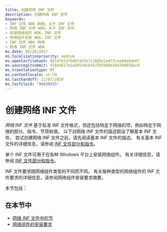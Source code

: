```yaml
---
title: 创建网络 INF 文件
description: 创建网络 INF 文件
keywords:
- INF 文件 WDK 网络，关于 INF 文件
- 网络 INF 文件 WDK，关于 INF 文件
- 安装网络组件 WDK、INF 文件
- 网络组件安装 WDK、INF 文件
- INF 文件 WDK 网络
- 网络 INF 文件 WDK
ms.date: 04/20/2017
ms.localizationpriority: medium
ms.openlocfilehash: 0818fb53f0dbf4d7b7c188922e873cea89e6de07
ms.sourcegitcommit: 418e6617e2a695c9cb4b37b5b60e264760858acd
ms.translationtype: MT
ms.contentlocale: zh-CN
ms.lasthandoff: 12/07/2020
ms.locfileid: "96839035"
---
```

# <a name="creating-network-inf-files"></a>创建网络 INF 文件





*网络 INF 文件* 基于标准 INF 文件格式，但还包括特定于网络的项，例如特定于网络的部分、指令、节项和值。 以下对网络 INF 文件的描述假设了解基本 INF 文件。 尝试创建网络 INF 文件之前，请先阅读基本 INF 文件的描述。 有关基本 INF 文件的详细信息，请参阅 [INF 文件部分和指令](../install/index.md)。

单个 INF 文件可用于在各种 Windows 平台上安装网络组件。 有关详细信息，请参阅 [INF 文件部分和指令](../install/index.md)。

INF 文件要求随网络组件类型的不同而不同。 有关每种类型的网络组件的 INF 文件要求的详细信息，请参阅网络组件安装要求摘要。

本节包括：

## <a name="in-this-section"></a>在本节中


-   [网络 INF 文件中的节](version-section-in-a-network-inf-file.md)
-   [网络组件的安装要求](installation-requirements-for-network-adapters.md)

 

